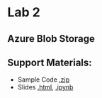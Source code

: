 # Lab 2
## Azure Blob Storage

## Support Materials:
* Sample Code [.zip](scc2425-lab2-code.zip)
* Slides [.html](scc2425-lab2.html), [.ipynb](scc2425-lab2.ipynb)
